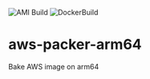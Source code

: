 ![AMI Build](https://github.com/mysticrenji/aws-packer-arm64/workflows/CI/badge.svg?branch=main)
![DockerBuild](https://github.com/mysticrenji/aws-packer-arm64/workflows/DockerBuild/badge.svg)
# aws-packer-arm64
Bake  AWS image on arm64
